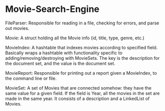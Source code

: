 # Movie-Search-Engine

FileParser: Responsible for reading in a file, checking for errors, and parse out movies.

Movie: A struct holding all the Movie info (id, title, type, genre, etc.)

MovieIndex: A hashtable that indexes movies according to specified field. Basically wraps a hashtable with 
            functionality specific to adding/removing/destroying with MovieSets. The key is the description 
            for the document set, and the value is the document set.

MovieReport: Responsible for printing out a report given a MovieIndex, to the command line or file.

MovieSet: A set of Movies that are connected somehow: they have the same value for a given field. If the field 
          is Year, all the movies in the set are made in the same year. It consists of a description and a LinkedList 
          of Movies.

